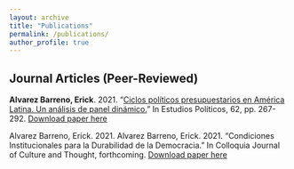 ```yaml
---
layout: archive
title: "Publications"
permalink: /publications/
author_profile: true
---
```


Journal Articles (Peer-Reviewed)
---
**Alvarez Barreno, Erick**. 2021. “[Ciclos políticos presupuestarios en América Latina. Un análisis de panel dinámico.](https://revistas.udea.edu.co/index.php/estudiospoliticos/article/view/344333)” In Estudios Políticos, 62, pp. 267-292. 
[Download paper here](http://ealvarezb.github.io/files/paper2.pdf)

Alvarez Barreno, Erick. 2021. Alvarez Barreno, Erick. 2021. “Condiciones Institucionales para la Durabilidad de la
Democracia.” In Colloquia Journal of Culture and Thought, forthcoming. [Download paper here](http://ealvarezb.github.io/files/paper1.pdf)
